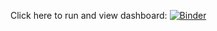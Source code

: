Click here to run and view dashboard: [![Binder](https://mybinder.org/badge_logo.svg)](https://mybinder.org/v2/gh/ngocmy128/influenzadashboard/HEAD)
